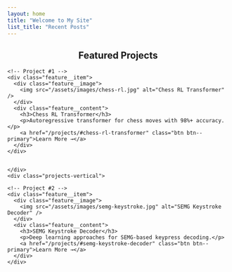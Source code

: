 ```yaml
---
layout: home
title: "Welcome to My Site"
list_title: "Recent Posts"
---
```


<div class="page__content">

  <h2 style="text-align:center;">Featured Projects</h2>

  <div class="projects-vertical">

    <!-- Project #1 -->
    <div class="feature__item">
      <div class="feature__image">
        <img src="/assets/images/chess-rl.jpg" alt="Chess RL Transformer" />
      </div>
      <div class="feature__content">
        <h3>Chess RL Transformer</h3>
        <p>Autoregressive transformer for chess moves with 98%+ accuracy.</p>
        <a href="/projects/#chess-rl-transformer" class="btn btn--primary">Learn More →</a>
      </div>
    </div>

    
    </div>
    <div class="projects-vertical">

    <!-- Project #2 -->
    <div class="feature__item">
      <div class="feature__image">
        <img src="/assets/images/semg-keystroke.jpg" alt="SEMG Keystroke Decoder" />
      </div>
      <div class="feature__content">
        <h3>SEMG Keystroke Decoder</h3>
        <p>Deep learning approaches for SEMG-based keypress decoding.</p>
        <a href="/projects/#semg-keystroke-decoder" class="btn btn--primary">Learn More →</a>
      </div>
    </div>
  </div>
    
  </div>


</div>
